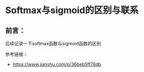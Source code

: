 # Softmax与sigmoid的区别与联系



## 前言：

后续记录一下softmax函数与sigmoid函数的区别

参考链接：
- https://www.jianshu.com/p/36beb5ff76db
 
<!--more-->
